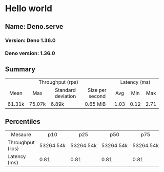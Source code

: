 # Hello world
## Name: Deno.serve 

### Version: Deno 1.36.0
### Deno version: 1.36.0

## Summary
<table>
<tr>
    <td align="center" colspan="4">Throughput (rps)</td>
    <td align="center" colspan="3">Latency (ms)</td>
</tr>
<tr>
    <td align="center">Mean</td>
    <td align="center">Max</td>
    <td align="center">Standard deviation</td>
    <td align="center">Size per second</td>
    <td align="center">Avg</td>
    <td align="center">Min</td>
    <td align="center">Max</td>
</tr>
<tr>
    <td>61.31k</td>
    <td>75.07k</td>
    <td>6.89k</td>
    <td>0.65 MiB</td>
    <td>1.03</td>
    <td>0.12</td>
    <td>2.71</td>
</tr>
</table>

## Percentiles

<table>
<tr>
  <td align="center">Mesaure</td>
  <td align="center">p10</td>
  <td align="center">p25</td>
  <td align="center">p50</td>
  <td align="center">p75</td>
  <td align="center">p90</td>
  <td align="center">p95</td>
  <td align="center">p99</td>
</tr>
<tr>
  <td>Throughput (rps)</td>
  <td>53264.54k</td>
  <td>53264.54k</td>
  <td>53264.54k</td>
  <td>53264.54k</td>
  <td>68786.85k</td>
  <td>75066.22k</td>
  <td>75066.22k</td>
</tr>
<tr>
  <td>Latency (ms)</td>
  <td>0.81</td>
  <td>0.81</td>
  <td>0.81</td>
  <td>0.81</td>
  <td>1.19</td>
  <td>1.29</td>
  <td>1.83</td>
</tr>
</table>
